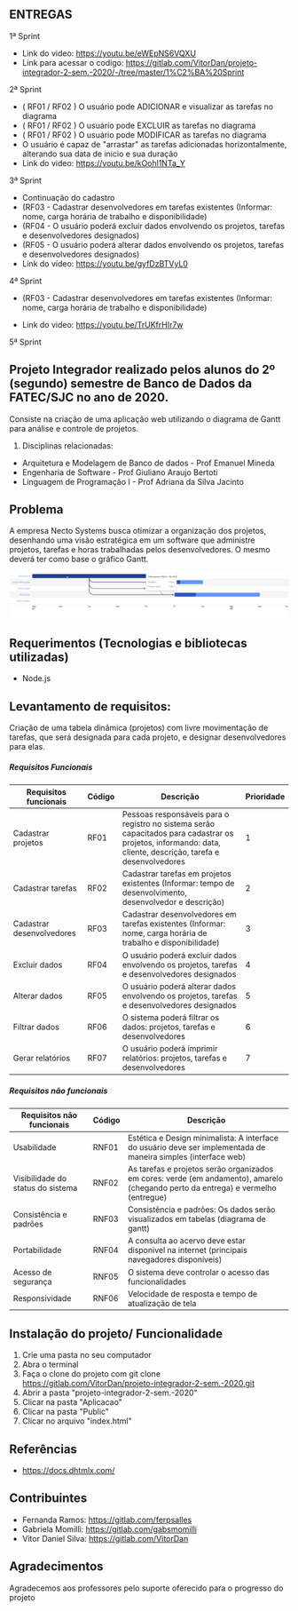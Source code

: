 ## ENTREGAS
1ª Sprint
- Link do video: https://youtu.be/eWEpNS6VQXU
- Link para acessar o codigo: https://gitlab.com/VitorDan/projeto-integrador-2-sem.-2020/-/tree/master/1%C2%BA%20Sprint

2ª Sprint
- ( RF01 / RF02 ) O usuário pode ADICIONAR e visualizar as tarefas no diagrama
- ( RF01 / RF02 ) O usuário pode EXCLUIR as tarefas no diagrama
- ( RF01 / RF02 ) O usuário pode MODIFICAR as tarefas no diagrama
- O usuário é capaz de "arrastar" as tarefas adicionadas horizontalmente, alterando sua data de inicio e sua duração
- Link do video: https://youtu.be/kOohl1NTa_Y

3ª Sprint
- Continuação do cadastro 
- (RF03 - Cadastrar desenvolvedores em tarefas existentes (Informar: nome, carga horária de trabalho e disponibilidade)
- (RF04 - O usuário poderá excluir dados envolvendo os projetos, tarefas e desenvolvedores designados)                                                                
- (RF05 - O usuário poderá alterar dados envolvendo os projetos, tarefas e desenvolvedores designados)
- Link do vídeo: https://youtu.be/gyfDzBTVyL0

4ª Sprint
- (RF03 - Cadastrar desenvolvedores em tarefas existentes (Informar: nome, carga horária de trabalho e disponibilidade)

- Link do video: https://youtu.be/TrUKfrHIr7w

5ª Sprint



## Projeto Integrador realizado pelos alunos do 2º (segundo) semestre de Banco de Dados da FATEC/SJC no ano de 2020.

Consiste na criação de uma aplicação web utilizando o diagrama de Gantt para análise e controle de projetos.

1. Disciplinas relacionadas:
- Arquitetura e Modelagem de Banco de dados - Prof Emanuel Mineda
- Engenharia de Software - Prof Giuliano Araujo Bertoti
- Linguagem de Programação I - Prof Adriana da Silva Jacinto

## Problema

A empresa Necto Systems busca otimizar a organização dos projetos, desenhando uma visão estratégica em um software que administre projetos, tarefas e horas trabalhadas pelos desenvolvedores. O mesmo deverá ter como base o gráfico Gantt. 

![](/Imagens/MashGGantt.gif)

## Requerimentos (Tecnologias e bibliotecas utilizadas)

- Node.js

## Levantamento de requisitos:
Criação de uma tabela dinâmica (projetos) com livre movimentação de tarefas, que será designada para cada projeto, e designar desenvolvedores para elas.

##### Requisitos Funcionais

| Requisitos funcionais             |  Código |              Descrição                                                                                                                                     |Prioridade|
| ----------------------------------|---------| -----------------------------------------------------------------------------------------------------------------------------------------------------------|----------|
|Cadastrar projetos                 |RF01     |Pessoas responsáveis para o registro no sistema serão capacitados para cadastrar os projetos, informando: data, cliente, descrição, tarefa e desenvolvedores|    1     |
|Cadastrar tarefas                  |RF02     |Cadastrar tarefas em projetos existentes (Informar: tempo de desenvolvimento, desenvolvedor e descrição)                                                    |    2     |
|Cadastrar desenvolvedores          |RF03     |Cadastrar desenvolvedores em tarefas existentes (Informar: nome, carga horária de trabalho e disponibilidade)                                               |    3     |   
|Excluir dados                      |RF04     |O usuário poderá excluir dados envolvendo os projetos, tarefas e desenvolvedores designados                                                                 |    4     |       
|Alterar dados                      |RF05     |O usuário poderá alterar dados envolvendo os projetos, tarefas e desenvolvedores designados                                                                 |    5     |
|Filtrar dados                      |RF06     |O sistema poderá filtrar os dados: projetos, tarefas e desenvolvedores                                                                                      |    6     |
|Gerar relatórios                   |RF07     |O usuário poderá imprimir relatórios: projetos, tarefas e desenvolvedores                                                                                   |    7     |                                              


##### Requisitos não funcionais


| Requisitos não funcionais         |  Código |              Descrição                                                                                                           |
| ----------------------------------|---------| ---------------------------------------------------------------------------------------------------------------------------------|
|Usabilidade                        |RNF01    |Estética e Design minimalista: A interface do usuário deve ser implementada de maneira simples (interface web)                    |
|Visibilidade do status do sistema  |RNF02    |As tarefas e projetos serão organizados em cores: verde (em andamento), amarelo (chegando perto da entrega) e vermelho (entregue) |
|Consistência e padrões             |RNF03    |Consistência e padrões: Os dados serão visualizados em tabelas (diagrama de gantt)                                                |                                                                               |             
|Portabilidade                      |RNF04    |A consulta ao acervo deve estar disponivel na internet (principais navegadores disponíveis)                                       |
|Acesso de segurança                |RNF05    |O sistema deve controlar o acesso das funcionalidades                                                                             |                                                                                     |              
|Responsividade                     |RNF06    |Velocidade de resposta e tempo de atualização de tela                                                                             |                 


## Instalação do projeto/ Funcionalidade

1. Crie uma pasta no seu computador
2. Abra o terminal
3. Faça o clone do projeto com git clone https://gitlab.com/VitorDan/projeto-integrador-2-sem.-2020.git
4. Abrir a pasta "projeto-integrador-2-sem.-2020"
5. Clicar na pasta "Aplicacao"
6. Clicar na pasta "Public"
7. Clicar no arquivo "index.html"


## Referências 

- https://docs.dhtmlx.com/


## Contribuintes

- Fernanda Ramos: https://gitlab.com/ferpsalles
- Gabriela Momilli: https://gitlab.com/gabsmomilli
- Vitor Daniel Silva: https://gitlab.com/VitorDan


## Agradecimentos

Agradecemos aos professores pelo suporte oferecido para o progresso do projeto
